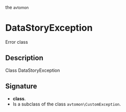 the <small>avtomon</small>

DataStoryException
==================

Error class

Description
-----------

Class DataStoryException

Signature
---------

- **class**.
- Is a subclass of the class `avtomon\CustomException`.
